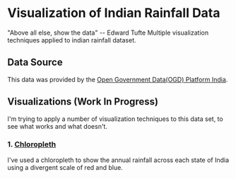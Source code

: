 # Visualization of Indian Rainfall Data

"Above all else, show the data" -- Edward Tufte
Multiple visualization techniques applied to indian rainfall dataset.

## Data Source
This data was provided by the [Open Government Data(OGD) Platform India](https://data.gov.in/keywords/annual-rainfall). 

## Visualizations (Work In Progress)
I'm trying to apply a number of visualization techniques to this data set, to see what works and what doesn't.

### 1.  [Chloropleth](http://deborah-digges.github.io/indian-rainfall-viz/chloropleth/)

I've used a chloropleth to show the annual rainfall across each state of India using a divergent scale of red and blue. 
